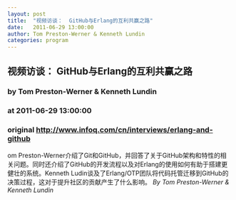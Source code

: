 ```yaml
---
layout: post
title:  "视频访谈：  GitHub与Erlang的互利共赢之路"
date:   2011-06-29 13:00:00
author: Tom Preston-Werner & Kenneth Lundin
categories: program
---
```


## 视频访谈：  GitHub与Erlang的互利共赢之路
### by Tom Preston-Werner & Kenneth Lundin
### at 2011-06-29 13:00:00
### original <http://www.infoq.com/cn/interviews/erlang-and-github>

om Preston-Werner介绍了Git和GitHub，并回答了关于GitHub架构和特性的相关问题。同时还介绍了GitHub的开发流程以及对Erlang的使用如何有助于搭建更健壮的系统。Kenneth Ludin谈及了Erlang/OTP团队将代码托管迁移到GitHub的决策过程，这对于提升社区的贡献产生了什么影响。 <i>By Tom Preston-Werner &amp; Kenneth Lundin</i><img src="http://www1.feedsky.com/t1/529106162/InfoQChina/feedsky/s.gif?r=http://www.infoq.com/cn/interviews/erlang-and-github" border="0" height="0" width="0">